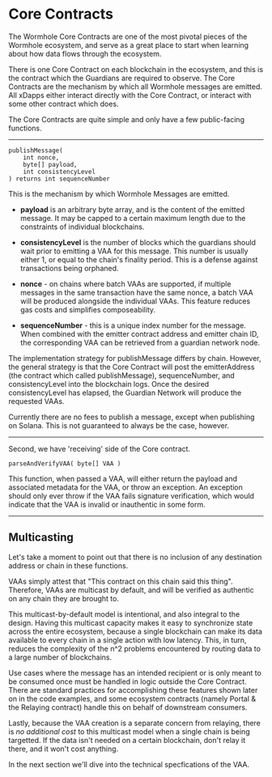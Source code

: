 # Core Contracts

The Wormhole Core Contracts are one of the most pivotal pieces of the Wormhole ecosystem, and serve as a great place to start when learning about how data flows through the ecosystem.

There is one Core Contract on each blockchain in the ecosystem, and this is the contract which the Guardians are required to observe. The Core Contracts are the mechanism by which all Wormhole messages are emitted. All xDapps either interact directly with the Core Contract, or interact with some other contract which does.

The Core Contracts are quite simple and only have a few public-facing functions.

---

    publishMessage(
        int nonce,
        byte[] payload,
        int consistencyLevel
    ) returns int sequenceNumber

This is the mechanism by which Wormhole Messages are emitted.

- **payload** is an arbitrary byte array, and is the content of the emitted message. It may be capped to a certain maximum length due to the constraints of individual blockchains.
- **consistencyLevel** is the number of blocks which the guardians should wait prior to emitting a VAA for this message. This number is usually either 1, or equal to the chain's finality period. This is a defense against transactions being orphaned.
- **nonce** - on chains where batch VAAs are supported, if multiple messages in the same transaction have the same nonce, a batch VAA will be produced alongside the individual VAAs. This feature reduces gas costs and simplifies composeability.

- **sequenceNumber** - this is a unique index number for the message. When combined with the emitter contract address and emitter chain ID, the corresponding VAA can be retrieved from a guardian network node.

The implementation strategy for publishMessage differs by chain. However, the general strategy is that the Core Contract will post the emitterAddress (the contract which called publishMessage), sequenceNumber, and consistencyLevel into the blockchain logs. Once the desired consistencyLevel has elapsed, the Guardian Network will produce the requested VAAs.

Currently there are no fees to publish a message, except when publishing on Solana. This is not guaranteed to always be the case, however.

---

Second, we have 'receiving' side of the Core contract.

    parseAndVerifyVAA( byte[] VAA )

This function, when passed a VAA, will either return the payload and associated metadata for the VAA, or throw an exception. An exception should only ever throw if the VAA fails signature verification, which would indicate that the VAA is invalid or inauthentic in some form.

---

## Multicasting

Let's take a moment to point out that there is no inclusion of any destination address or chain in these functions.

VAAs simply attest that "This contract on this chain said this thing". Therefore, VAAs are multicast by default, and will be verified as authentic on any chain they are brought to.

This multicast-by-default model is intentional, and also integral to the design. Having this multicast capacity makes it easy to synchronize state across the entire ecosystem, because a single blockchain can make its data available to every chain in a single action with low latency. This, in turn, reduces the complexity of the n^2 problems encountered by routing data to a large number of blockchains.

Use cases where the message has an intended recipient or is only meant to be consumed once must be handled in logic outside the Core Contract. There are standard practices for accomplishing these features shown later on in the code examples, and some ecosystem contracts (namely Portal & the Relaying contract) handle this on behalf of downstream consumers.

Lastly, because the VAA creation is a separate concern from relaying, there is _no additional cost_ to this multicast model when a single chain is being targetted. If the data isn't needed on a certain blockchain, don't relay it there, and it won't cost anything.

In the next section we'll dive into the technical specfications of the VAA.

